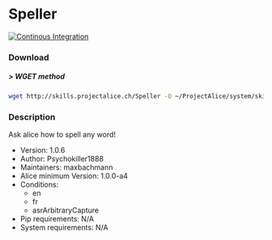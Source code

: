 # Speller

[![Continous Integration](https://gitlab.com/project-alice-assistant/skills/skill_Speller/badges/master/pipeline.svg)](https://gitlab.com/project-alice-assistant/skills/skill_Speller/pipelines/latest)

### Download

##### > WGET method
```bash
wget http://skills.projectalice.ch/Speller -O ~/ProjectAlice/system/skillInstallTickets/Speller.install
```

### Description
Ask alice how to spell any word!

- Version: 1.0.6
- Author: Psychokiller1888
- Maintainers: maxbachmann
- Alice minimum Version: 1.0.0-a4
- Conditions:
  - en
  - fr
  - asrArbitraryCapture
- Pip requirements: N/A
- System requirements: N/A


